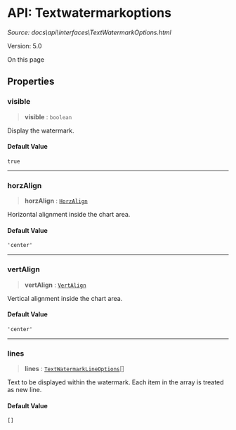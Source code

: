 # API: Textwatermarkoptions

*Source: docs\api\interfaces\TextWatermarkOptions.html*

Version: 5.0

On this page

## Properties[​](TextWatermarkOptions.html#properties "Direct link to Properties")

### visible[​](TextWatermarkOptions.html#visible "Direct link to visible")

> **visible** : `boolean`

Display the watermark.

#### Default Value[​](TextWatermarkOptions.html#default-value "Direct link to Default Value")

`true`

* * *

### horzAlign[​](TextWatermarkOptions.html#horzalign "Direct link to horzAlign")

> **horzAlign** : [`HorzAlign`](../type-aliases/HorzAlign.md)

Horizontal alignment inside the chart area.

#### Default Value[​](TextWatermarkOptions.html#default-value-1 "Direct link to Default Value")

`'center'`

* * *

### vertAlign[​](TextWatermarkOptions.html#vertalign "Direct link to vertAlign")

> **vertAlign** : [`VertAlign`](../type-aliases/VertAlign.md)

Vertical alignment inside the chart area.

#### Default Value[​](TextWatermarkOptions.html#default-value-2 "Direct link to Default Value")

`'center'`

* * *

### lines[​](TextWatermarkOptions.html#lines "Direct link to lines")

> **lines** : [`TextWatermarkLineOptions`](TextWatermarkLineOptions.md)[]

Text to be displayed within the watermark. Each item in the array is treated as new line.

#### Default Value[​](TextWatermarkOptions.html#default-value-3 "Direct link to Default Value")

`[]`
